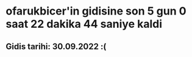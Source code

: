 # ofarukbicer'in gidisine son 5 gun 0 saat 22 dakika 44 saniye kaldi

## Gidis tarihi: 30.09.2022 :(